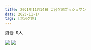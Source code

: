 ```yaml
---
title: 2021年11月14日 大台ケ原ブッシュマン
date: 2021-11-14
tags: [大台ケ原]
---
```


男性: 5人

![](/2021/11/14/20211114/1.jpg)
![](/2021/11/14/20211114/2.jpg)
